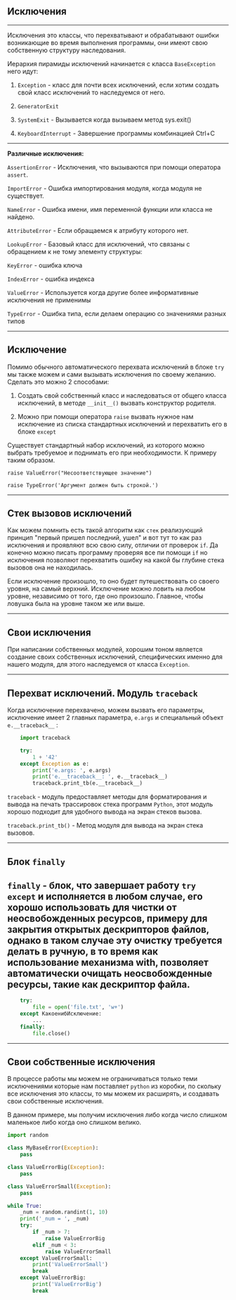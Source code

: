 Исключения
---
---

Исключения это классы, что перехватывают и обрабатывают ошибки возникающие
во время выполнения программы, они имеют свою собственную структуру 
наследования.

Иерархия пирамиды исключений начинается с класса `BaseException` него идут:

1) `Exception` - класс для почти всех исключений, если хотим создать 
свой класс исключений то наследуемся от него.


2) `GeneratorExit`


3) `SystemExit` - Вызывается когда вызываем метод sys.exit()


4) `KeyboardInterrupt` - Завершение программы комбинацией Ctrl+C

---

**Различные исключения:**

`AssertionError` - Исключения, что вызываются при помощи оператора
`assert`.

`ImportError` - Ошибка импортирования модуля, когда модуля не 
существует.

`NameError` - Ошибка имени, имя переменной функции или класса не 
найдено.

`AttributeError` - Если обращаемся к атрибуту которого нет.

`LookupError` - Базовый класс для исключений, что связаны с обращением к
не тому элементу структуры: 

`KeyError` - ошибка ключа 

`IndexError` - ошибка индекса

`ValueError` - Используется когда другие более информативные исключения
не применимы

`TypeError` - Ошибка типа, если делаем операцию со значениями разных
типов

---

Исключение
---
Помимо обычного автоматического перехвата исключений в блоке `try`
мы также можем и сами вызывать исключения по своему желанию. 
Сделать это можно 2 способами:

1) Создать свой собственный класс и наследоваться от общего класса 
исключений, в методе `__init__()` вызвать конструктор родителя.


2) Можно при помощи оператора `raise` вызвать нужное нам исключение
из списка стандартных исключений и перехватить его в блоке `except`

Существует стандартный набор исключений, из которого можно выбрать
требуемое и поднимать его при необходимости. К примеру таким образом.

    raise ValueError("Несоответствующее значение")

    raise TypeError('Аргумент должен быть строкой.')

---

Стек вызовов исключений 
---
Как можем помнить есть такой алгоритм как `стек` реализующий принцип
"первый пришел последний, ушел" и вот тут то как раз исключения и
проявляют всю свою силу, отличии от проверок `if`. Да конечно можно
писать программу проверяя все пи помощи `if` но исключения позволяют
перехватить ошибку на какой бы глубине стека вызовов она не находилась.

Если исключение произошло, то оно будет путешествовать со своего 
уровня, на самый верхний. Исключение можно ловить на любом уровне,
независимо от того, где оно произошло. Главное, чтобы ловушка была
на уровне таком же или выше.

---

Свои исключения
---
При написании собственных модулей, хорошим тоном является создание
своих собственных исключений, специфических именно для нашего модуля,
для этого наследуемся от класса `Exception`.

---

Перехват исключений. Модуль `traceback`
---
Когда исключение перехвачено, можем вызвать его параметры, исключение
имеет 2 главных параметра, `e.args` и специальный объект
`e.__traceback__` :

```python
    import traceback

    try:
        1 + '42'
    except Exception as e:
        print('e.args: ', e.args)
        print('e.__traceback__: ', e.__traceback__)
        traceback.print_tb(e.__traceback__)
```

`traceback` - модуль предоставляет методы для форматирования и вывода
на печать трассировок стека программ `Python`, этот модуль хорошо
подходит для удобного вывода на экран стеков вызова.

`traceback.print_tb()` - Метод модуля для вывода на экран стека
вызовов.

---

Блок `finally`
---

`finally` - блок, что завершает работу `try except` и исполняется в
любом случае, его хорошо использовать для чистки от неосвобожденных
ресурсов, примеру для закрытия открытых дескрипторов файлов, однако
в таком случае эту очистку требуется делать в ручную, в то время как
использование механизма with, позволяет автоматически очищать
неосвобожденные ресурсы, такие как дескриптор файла.
---

```python
    try:
        file = open('file.txt', 'w+')
    except КакоенибИсключение:
        ...
    finally:
        file.close()
```

---
Свои собственные исключения
---

В процессе работы мы можем не ограничиваться только теми исключениями
которые нам поставляет `python` из коробки, по скольку все исключения это
классы, то мы можем их расширять, и создавать свои собственные исключения.

В данном примере, мы получим исключения либо когда число слишком маленькое
либо когда оно слишком велико. 
```python
import random

class MyBaseError(Exception):
    pass

class ValueErrorBig(Exception):
    pass

class ValueErrorSmall(Exception):
    pass

while True:
    _num = random.randint(1, 10)
    print('_num = ', _num)
    try:
        if _num > 7:
            raise ValueErrorBig
        elif _num < 3:
            raise ValueErrorSmall
    except ValueErrorSmall:
        print('ValueErrorSmall')
        break
    except ValueErrorBig:
        print('ValueErrorBig')
        break
```


